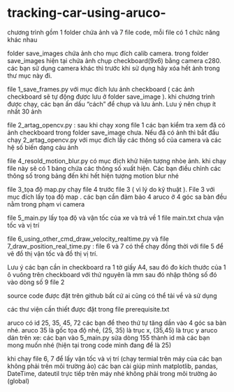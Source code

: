 # tracking-car-using-aruco-
chương trình gồm 1 folder chứa ảnh và 7 file code, mỗi file có 1 chức năng khác nhau 

folder save_images chứa ảnh cho mục đích calib camera. trong folder save_images hiện tại chứa ảnh chụp checkboard(9x6) bằng camera c280. các bạn sử dụng camera khác thì trước khi sử dụng hãy xóa hết ảnh trong thư mục này đi. 

file 1_save_frames.py với mục đích lưu ảnh checkboard ( các ảnh checkboard sẽ tự động được lưu ở folder save_image ). khi chương trình được chạy, các bạn ấn dấu “cách” để chụp và lưu ảnh. Lưu ý nên chụp ít nhất 30 ảnh 

file 2_artag_opencv.py : sau khi chạy xong file 1 các bạn kiểm tra xem đã có ảnh checkboard trong folder save_image chưa. Nếu đã có ảnh thì bắt đầu chạy 2_artag_opencv.py với mục đích lấy các thông số của camera và các hệ số biến dạng cảu ảnh 

file 4_resold_motion_blur.py có mục địch khử hiện tượng nhòe ảnh. khi chạy file này sẽ có 1 bảng chứa các thông số xuất hiện. Các bạn điều chỉnh các thông số trong bảng đến khi hết hiện tượng motion blur nhé 

file 3_tọa độ map.py  chạy file 4 trước file 3 ( vì lý do kỹ thuật ). File 3 với mục đích lấy tọa độ map . các bạn cần đảm bảo 4 aruco ở 4 góc sa bàn đều nằm trong phạm vi camera

file 5_main.py lấy tọa độ và vận tốc của xe và trả về 1 file main.txt chưa vận tốc và vị trí 

file 6_using_other_cmd_draw_velocity_realtime.py và file 7_draw_position_real_time.py : file 6 và 7 có thể chạy đồng thời với file 5 để vẽ đồ thị vận tốc và đồ thị vị trí. 

Lưu ý 
các bạn cần in checkboard ra 1 tờ giấy A4, sau đó đo kích thước của 1 ô vuông trên checkboard với thứ nguyên là mm sau đó nhập thông số đó vào dòng số 9 file 2 

source code được đặt trên github bất cứ ai cũng có thể tải về và sử dụng 

các thư viện cần thiết được đặt trong file prerequisite.txt 

aruco có id 25, 35, 45, 72 các bạn để theo thứ tự tăng dần vào 4 góc sa bàn nhé. aruco 35 là gốc tọa độ nhé, (25, 35) là trục x, (35,45) là trục y
aruco dán trên xe: các bạn vào 5_main.py sửa dòng 155 thành id mà các bạn mong muốn nhé (hiện tại trong code mình đang để là 25)

khi chạy file 6, 7 để lấy vận tốc và vị trí (chạy termial trên máy của các bạn không phải trên môi trường ảo) các bạn cài giúp mình matplotlib, pandas, DateTime, dateutil trực tiếp trên máy nhé không phải trong môi trường ảo (global)

